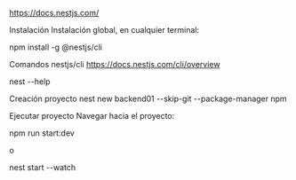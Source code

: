https://docs.nestjs.com/

Instalación
Instalación global, en cualquier terminal:

npm install -g @nestjs/cli

Comandos nestjs/cli
https://docs.nestjs.com/cli/overview

nest --help

Creación proyecto
nest new backend01 --skip-git --package-manager npm

Ejecutar proyecto
Navegar hacia el proyecto:

npm run start:dev

o

nest start --watch